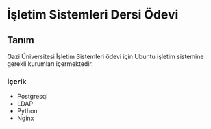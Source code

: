 # İşletim Sistemleri Dersi Ödevi

## Tanım

Gazi Üniversitesi İşletim Sistemleri ödevi için Ubuntu işletim sistemine gerekli kurumları içermektedir.

### İçerik

- Postgresql
- LDAP
- Python
- Nginx
